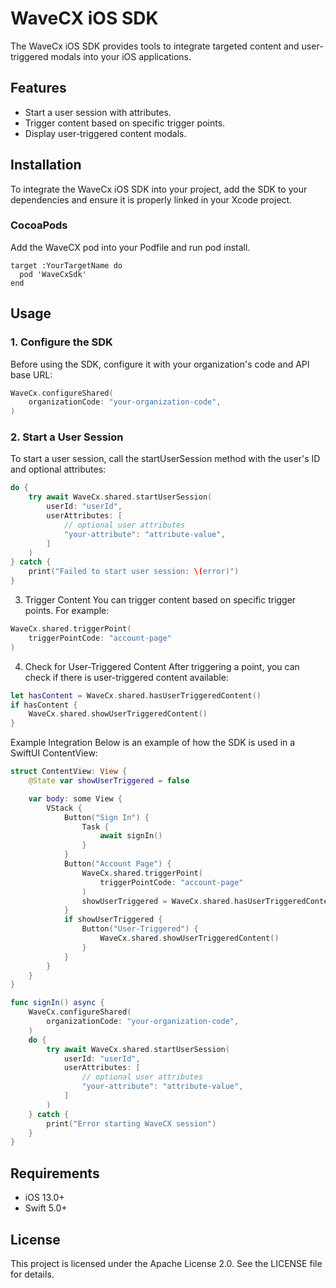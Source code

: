 # WaveCX iOS SDK

The WaveCx iOS SDK provides tools to integrate targeted content and user-triggered modals into your iOS applications.

## Features

- Start a user session with attributes.
- Trigger content based on specific trigger points.
- Display user-triggered content modals.

## Installation

To integrate the WaveCx iOS SDK into your project, add the SDK to your dependencies and ensure it is properly linked in your Xcode project.

### CocoaPods
Add the WaveCX pod into your Podfile and run pod install.

    target :YourTargetName do
      pod 'WaveCxSdk'
    end

## Usage

### 1. Configure the SDK

Before using the SDK, configure it with your organization's code and API base URL:

```swift
WaveCx.configureShared(
    organizationCode: "your-organization-code",
)
```

### 2. Start a User Session
To start a user session, call the startUserSession method with the user's ID and optional attributes:

```swift
do {
    try await WaveCx.shared.startUserSession(
        userId: "userId",
        userAttributes: [
            // optional user attributes
            "your-attribute": "attribute-value",
        ]
    )
} catch {
    print("Failed to start user session: \(error)")
}
```

3. Trigger Content
You can trigger content based on specific trigger points. For example:

```swift
WaveCx.shared.triggerPoint(
    triggerPointCode: "account-page"
)
```

4. Check for User-Triggered Content
After triggering a point, you can check if there is user-triggered content available:

```swift
let hasContent = WaveCx.shared.hasUserTriggeredContent()
if hasContent {
    WaveCx.shared.showUserTriggeredContent()
}
```

Example Integration
Below is an example of how the SDK is used in a SwiftUI ContentView:

```swift
struct ContentView: View {
    @State var showUserTriggered = false

    var body: some View {
        VStack {
            Button("Sign In") {
                Task {
                    await signIn()
                }
            }
            Button("Account Page") {
                WaveCx.shared.triggerPoint(
                    triggerPointCode: "account-page"
                )
                showUserTriggered = WaveCx.shared.hasUserTriggeredContent()
            }
            if showUserTriggered {
                Button("User-Triggered") {
                    WaveCx.shared.showUserTriggeredContent()
                }
            }
        }
    }
}

func signIn() async {
    WaveCx.configureShared(
        organizationCode: "your-organization-code",
    )
    do {
        try await WaveCx.shared.startUserSession(
            userId: "userId",
            userAttributes: [
                // optional user attributes
                "your-attribute": "attribute-value",
            ]
        )
    } catch {
        print("Error starting WaveCX session")
    }
}
```

## Requirements
- iOS 13.0+
- Swift 5.0+

## License
This project is licensed under the Apache License 2.0. See the LICENSE file for details.
